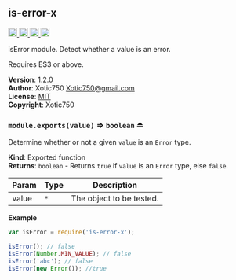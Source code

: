 <a name="module_is-error-x"></a>

## is-error-x
<a href="https://travis-ci.org/Xotic750/is-error-x"
title="Travis status">
<img src="https://travis-ci.org/Xotic750/is-error-x.svg?branch=master"
alt="Travis status" height="18">
</a>
<a href="https://david-dm.org/Xotic750/is-error-x"
title="Dependency status">
<img src="https://david-dm.org/Xotic750/is-error-x.svg"
alt="Dependency status" height="18"/>
</a>
<a href="https://david-dm.org/Xotic750/is-error-x#info=devDependencies"
title="devDependency status">
<img src="https://david-dm.org/Xotic750/is-error-x/dev-status.svg"
alt="devDependency status" height="18"/>
</a>
<a href="https://badge.fury.io/js/is-error-x" title="npm version">
<img src="https://badge.fury.io/js/is-error-x.svg"
alt="npm version" height="18">
</a>

isError module. Detect whether a value is an error.

Requires ES3 or above.

**Version**: 1.2.0  
**Author**: Xotic750 <Xotic750@gmail.com>  
**License**: [MIT](&lt;https://opensource.org/licenses/MIT&gt;)  
**Copyright**: Xotic750  
<a name="exp_module_is-error-x--module.exports"></a>

### `module.exports(value)` ⇒ <code>boolean</code> ⏏
Determine whether or not a given `value` is an `Error` type.

**Kind**: Exported function  
**Returns**: <code>boolean</code> - Returns `true` if `value` is an `Error` type,
 else `false`.  

| Param | Type | Description |
| --- | --- | --- |
| value | <code>\*</code> | The object to be tested. |

**Example**  
```js
var isError = require('is-error-x');

isError(); // false
isError(Number.MIN_VALUE); // false
isError('abc'); // false
isError(new Error()); //true
```
